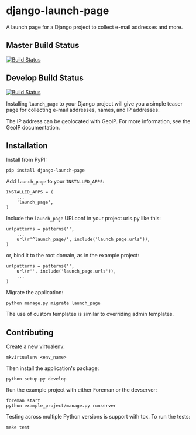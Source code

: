 django-launch-page
==================

A launch page for a Django project to collect e-mail addresses and more.

Master Build Status
-------------------

[![Build Status](https://travis-ci.org/RyanBalfanz/django-launch-page.png?branch=master)](https://travis-ci.org/RyanBalfanz/django-launch-page)

Develop Build Status
--------------------

[![Build Status](https://travis-ci.org/RyanBalfanz/django-launch-page.png?branch=develop)](https://travis-ci.org/RyanBalfanz/django-launch-page)


Installing `launch_page` to your Django project will give you a simple teaser page for collecting e-mail addresses, names, and IP addresses.

The IP address can be geolocated with GeoIP. For more information, see the GeoIP documentation.

Installation
------------

Install from PyPI:

	pip install django-launch-page

Add `launch_page` to your `INSTALLED_APPS`:

	INSTALLED_APPS = (
		...
		'launch_page',
	)

Include the `launch_page` URLconf in your project urls.py like this:

	urlpatterns = patterns('',
		...
		url(r'^launch_page/', include('launch_page.urls')),
	)

or, bind it to the root domain, as in the example project:

	urlpatterns = patterns('',
		url(r'', include('launch_page.urls')),
		...
	)

Migrate the application:

	python manage.py migrate launch_page

The use of custom templates is similar to overriding admin templates.

Contributing
------------

Create a new virtualenv:

	mkvirtualenv <env_name>

Then install the application's package:

	python setup.py develop

Run the example project with either Foreman or the devserver:

	foreman start
	python example_project/manage.py runserver

Testing across multiple Python versions is support with tox. To run the tests:

	make test

[GeoIP]: https://docs.djangoproject.com/en/dev/ref/contrib/gis/geoip/
[tox]: http://tox.readthedocs.org/en/latest/
[Overriding admin templates]: https://docs.djangoproject.com/en/dev/ref/contrib/admin/#overriding-admin-templates
